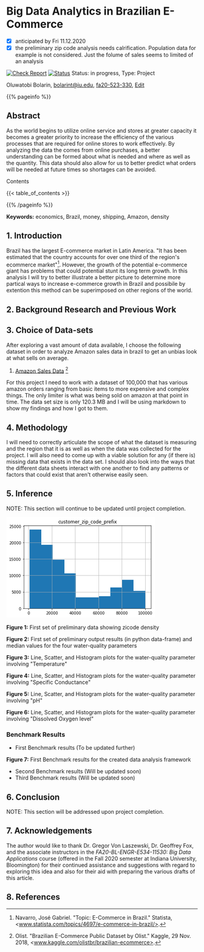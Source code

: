 # Big Data Analytics in Brazilian E-Commerce

-[x] anticipated by Fri 11.12.2020
-[x] the preliminary zip code analysis needs calrification. Population data for example is not considered. Just the folume of sales seems to limited of an analysis

[![Check Report](https://github.com/cybertraining-dsc/fa20-523-330/workflows/Check%20Report/badge.svg)](https://github.com/cybertraining-dsc/fa20-523-330/actions)
[![Status](https://github.com/cybertraining-dsc/fa20-523-330/workflows/Status/badge.svg)](https://github.com/cybertraining-dsc/fa20-523-330/actions)
Status: in progress, Type: Project

Oluwatobi Bolarin, bolarint@iu.edu, [fa20-523-330](https://github.com/cybertraining-dsc/fa20-523-330/), [Edit](https://github.com/cybertraining-dsc/fa20-523-330/blob/main/project/project.md)

{{% pageinfo %}}

## Abstract

As the world begins to utilize online service and stores at greater capacity it becomes a greater priority to increase the efficiency of the various processes that are required for online stores to work effectively. By analyzing the data the comes from online purchases, a better understanding can be formed about what is needed and where as well as the quantity. This data should also allow for us to better predict what orders will be needed at future times so shortages can be avoided. 

Contents

{{< table_of_contents >}}

{{% /pageinfo %}}

**Keywords:** economics, Brazil, money, shipping, Amazon, density

## 1. Introduction

Brazil has the largest E-commerce market in Latin America. "It has been estimated that the country accounts for over one third of the region's ecommerce market"[^2]. However, the growth of the potential e-commerce giant has problems that could potential stunt its long term growth. In this analysis I will try to better illustrate a better picture to determine more partical ways to increase e-commerce growth in Brazil and possibile by extention this method can be superimposed on other regions of the world. 



## 2. Background Research and Previous Work



## 3. Choice of Data-sets

After exploring a vast amount of data available, I choose the following dataset in order to analyze Amazon sales data in brazil to get an unbias look at what sells on average.

1. [Amazon Sales Data](https://www.kaggle.com/olistbr/brazilian-ecommerce?select=olist_products_dataset.csv) [^1]

For this project I need to work with a dataset of 100,000 that has various amazon orders ranging from basic items to more expensive and complex things. The only limiter is what was being sold on amazon at that point in time. The data set size is only 120.3 MB and I will be using markdown to show my findings and how I got to them.

## 4. Methodology

I will need to correctly articulate the scope of what the dataset is measuring and the region that it is as well as when the data was collected for the project. I will also need to come up with a viable solution for any (if there is) missing data that exists in the data set. I should also look into the ways that the different data sheets interact with one another to find any patterns or factors that could exist that aren&#39;t otherwise easily seen.

## 5. Inference

NOTE: This section will continue to be updated until project completion.

![ZIP from Python](https://github.com/cybertraining-dsc/fa20-523-330/raw/main/project/images/figure1.png)

**Figure 1:** First set of preliminary data showing zicode density

**Figure 2:** First set of preliminary output results (in python data-frame) and median values for the four water-quality parameters

**Figure 3:** Line, Scatter, and Histogram plots for the water-quality parameter involving "Temperature"

**Figure 4:** Line, Scatter, and Histogram plots for the water-quality parameter involving "Specific Conductance"

**Figure 5:** Line, Scatter, and Histogram plots for the water-quality parameter involving "pH"

**Figure 6:** Line, Scatter, and Histogram plots for the water-quality parameter involving "Dissolved Oxygen level"

### Benchmark Results

- First Benchmark results (To be updated further)

**Figure 7:** First Benchmark results for the created data analysis framework 

- Second Benchmark results (Will be updated soon)
- Third Benchmark results (Will be updated soon)


## 6. Conclusion

NOTE: This section will be addressed upon project completion.

## 7. Acknowledgements

The author would like to thank Dr. Gregor Von Laszewski, Dr. Geoffrey Fox, and the associate instructors in the *FA20-BL-ENGR-E534-11530: Big Data Applications* course (offered in the Fall 2020 semester at Indiana University, Bloomington) for their continued assistance and suggestions with regard to exploring this idea and also for their aid with preparing the various drafts of this article.

## 8. References

[^1]: Olist. "Brazilian E-Commerce Public Dataset by Olist." Kaggle, 29 Nov. 2018, <www.kaggle.com/olistbr/brazilian-ecommerce>.

[^2]: Navarro, José Gabriel. "Topic: E-Commerce in Brazil." Statista, <www.statista.com/topics/4697/e-commerce-in-brazil/>. 
